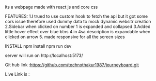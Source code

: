 its a webpage made with react js and core css

FEATURES:
1.I trued to use custom hook to fetch the api but it got some cors issue therefore used dummy data to mock dynamic websitr creation
2.Sidebar when clicked on number 1 is expanded and collapsed 
3.Added little hover effect over blue btns 
4.in 4sa description is expandable when clicked on arrow 
5. made responsive for all the screen sizes


INSTALL
npm install 
npm run dev

server will run on http://localhost:5173/

Git hub link :https://github.com/technothakur1987/journeyboard.git

Live Link is : 